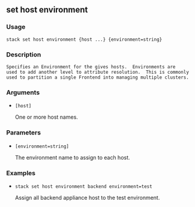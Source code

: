 ## set host environment

### Usage

`stack set host environment {host ...} {environment=string}`

### Description


	Specifies an Environment for the gives hosts.  Environments are
	used to add another level to attribute resolution.  This is commonly
	used to partition a single Frontend into managing multiple clusters.
	
	

### Arguments

* `[host]`

   One or more host names.


### Parameters
* `[environment=string]`

   The environment name to assign to each host.

### Examples

* `stack set host environment backend environment=test`

   Assign all backend appliance host to the test environment.



